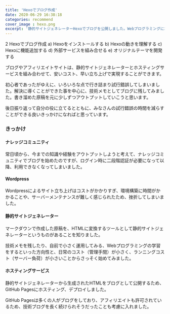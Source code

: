 ```yaml
---
title: 'Hexoでブログ作成'
date: 2020-06-29 16:38:18
categories: recommend
cover_image : hexo.png
excerpt: '静的サイトジェネレーターHexoでブログを公開しました。Webプログラミングに本格的に取り組無とともに、静的サイトジェネレーターでブログを作ってホスティングサービスで公開するまでの道のりを記録に残してみました。'
---
```


2 Hexoでブログ作成
a) Hexoをインストールする
b) Hexoの動きを理解する
c) Hexoに機能追加する
d) 外部サービスを組み合せる
e) オリジナルテーマを開発する

ブログやアフィリエイトサイトは、静的サイトジェネレーターとホスティングサービスを組み合わせて、安いコスト、早い立ち上げで実現することができます。

初心者であったがゆえに、いろいろな点で行き詰まり試行錯誤してしまいました。解決に導くことができた事を中心に、技術メモとしてブログに残してみました。書き溜めた原稿を元に少しずつアウトプットしていこうと思います。

後日振り返って自分の役に立てるとともに、みなさんの試行錯誤の時間を減らすことができる良いきっかけになればと思っています。

### きっかけ

#### ナレッジコミュニティ

常日頃から、今までの知識や経験をアウトプットしようと考えて、ナレッジコミュニティでブログを始めたのですが、ログイン時に二段階認証が必要になって以降、利用できなくなってしまいました。

#### Wordpress

Wordpressによるサイト立ち上げはコストがかかりすぎ、環境構築に時間がかかることや、サーバーメンテナンスが難しく感じられたため、挫折してしまいました。

#### 静的サイトジェネレーター

マークダウンで作成した原稿を、HTMLに変換するツールとして静的サイトジェネレーターというものがあることを知りました。

技術メモを残したり、自前で小さく運用してみる、Webプログラミングの学習をするといった方向性と、日常のコスト（管理手間）が小さく、ランニングコスト（サーバー負荷）が小さいことからさっそく始めてみました。

#### ホスティングサービス

静的サイトジェネレーターから生成されたHTMLをブログとして公開するため、GitHub Pagesにホスティング、デプロイしました。

GitHub Pagesは多くの人がブログをしており、アフィリエイトも許可されているため、技術ブログを長く続けられそうだったことも考慮に入れました。
